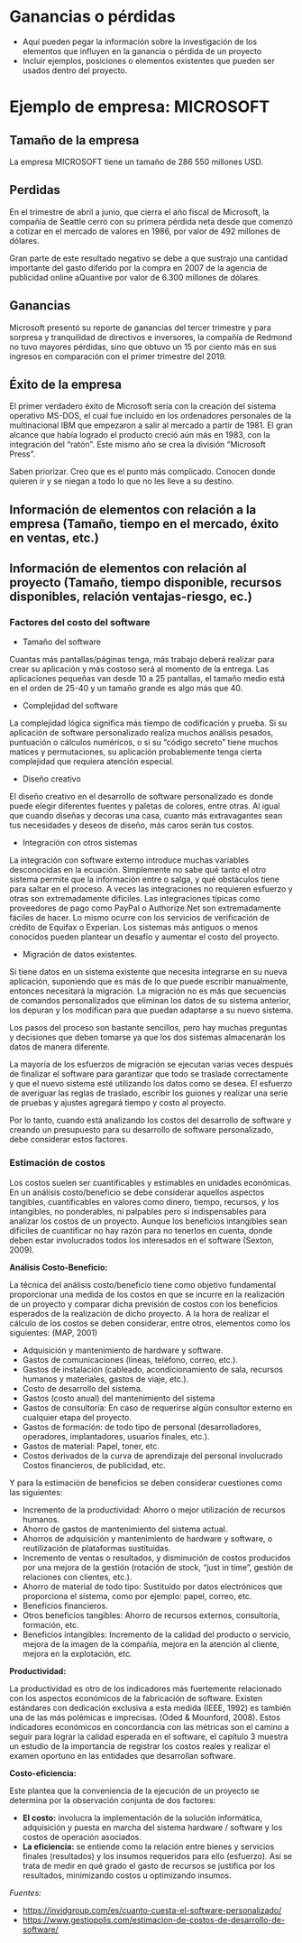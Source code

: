 # Ganancias o pérdidas
- Aquí pueden pegar la información sobre la investigación de los elementos que influyen en la ganancia o pérdida de un proyecto
- Incluir ejemplos, posiciones o elementos existentes que pueden ser usados dentro del proyecto.
# Ejemplo de empresa: MICROSOFT

## Tamaño de la empresa 

La empresa MICROSOFT tiene un tamaño de 286 550 millones USD.

## Perdidas
En el trimestre de abril a junio, que cierra el año fiscal de Microsoft, la compañía de Seattle cerró con su primera pérdida neta desde que comenzó a cotizar en el mercado de valores en 1986, por valor de 492 millones de dólares.

Gran parte de este resultado negativo se debe a que sustrajo una cantidad importante del gasto diferido por la compra en 2007 de la agencia de publicidad online aQuantive por valor de 6.300 millones de dólares.

## Ganancias
Microsoft presentó su reporte de ganancias del tercer trimestre y para sorpresa y tranquilidad de directivos e inversores, la compañía de Redmond no tuvo mayores pérdidas, sino que obtuvo un 15 por ciento más en sus ingresos en comparación con el primer trimestre del 2019.

## Éxito de la empresa

El primer verdadero éxito de Microsoft sería con la creación del sistema operativo MS-DOS, el cual fue incluido en los ordenadores personales de la multinacional IBM que empezaron a salir al mercado a partir de 1981. El gran alcance que había logrado el producto creció aún más en 1983, con la integración del “ratón”. Este mismo año se crea la división “Microsoft Press”.

Saben priorizar. Creo que es el punto más complicado. Conocen donde quieren ir y se niegan a todo lo que no les lleve a su destino.


## Información de elementos con relación a la empresa (Tamaño, tiempo en el mercado, éxito en ventas, etc.)

## Información de elementos con relación al proyecto (Tamaño, tiempo disponible, recursos disponibles, relación ventajas-riesgo, ec.)

### Factores del costo del software

- Tamaño del software

Cuantas más pantallas/páginas tenga, más trabajo deberá realizar para crear su aplicación y más costoso será al momento de la entrega. Las aplicaciones pequeñas van desde 10 a 25 pantallas, el tamaño medio está en el orden de 25-40 y un tamaño grande es algo más que 40.

- Complejidad del software

La complejidad lógica significa más tiempo de codificación y prueba. Si su aplicación de software personalizado realiza muchos análisis pesados, puntuación o cálculos numéricos, o si su “código secreto” tiene muchos matices y permutaciones, su aplicación probablemente tenga cierta complejidad que requiera atención especial.

- Diseño creativo

El diseño creativo en el desarrollo de software personalizado es donde puede elegir diferentes fuentes y paletas de colores, entre otras. Al igual que cuando diseñas y decoras una casa, cuanto más extravagantes sean tus necesidades y deseos de diseño, más caros serán tus costos.

- Integración con otros sistemas

La integración con software externo introduce muchas variables desconocidas en la ecuación. Simplemente no sabe qué tanto el otro sistema permite que la información entre o salga, y qué obstáculos tiene para saltar en el proceso.
A veces las integraciones no requieren esfuerzo y otras son extremadamente difíciles. Las integraciones típicas como proveedores de pago como PayPal o Authorize.Net son extremadamente fáciles de hacer. Lo mismo ocurre con los servicios de verificación de crédito de Equifax o Experian.
Los sistemas más antiguos o menos conocidos pueden plantear un desafío y aumentar el costo del proyecto.

- Migración de datos existentes.

Si tiene datos en un sistema existente que necesita integrarse en su nueva aplicación, suponiendo que es más de lo que puede escribir manualmente, entonces necesitará la migración. La migración no es más que secuencias de comandos personalizados que eliminan los datos de su sistema anterior, los depuran y los modifican para que puedan adaptarse a su nuevo sistema.

Los pasos del proceso son bastante sencillos, pero hay muchas preguntas y decisiones que deben tomarse ya que los dos sistemas almacenarán los datos de manera diferente.

La mayoría de los esfuerzos de migración se ejecutan varias veces después de finalizar el software para garantizar que todo se traslade correctamente y que el nuevo sistema esté utilizando los datos como se desea. El esfuerzo de averiguar las reglas de traslado, escribir los guiones y realizar una serie de pruebas y ajustes agregará tiempo y costo al proyecto.

Por lo tanto, cuando está analizando los costos del desarrollo de software y creando un presupuesto para su desarrollo de software personalizado, debe considerar estos factores.

### Estimación de costos

Los costos suelen ser cuantificables y estimables en unidades económicas. En un análisis costo/beneficio se debe considerar aquellos aspectos tangibles, cuantificables en valores como dinero, tiempo, recursos, y los intangibles, no ponderables, ni palpables pero si indispensables para analizar los costos de un proyecto. Aunque los beneficios intangibles sean difíciles de cuantificar no hay razón para no tenerlos en cuenta, donde deben estar involucrados todos los interesados en el software (Sexton, 2009).

**Análisis Costo-Beneficio:** 

La técnica del análisis costo/beneficio tiene como objetivo fundamental proporcionar una medida de los costos en que se incurre en la realización de un proyecto y comparar dicha previsión de costos con los beneficios esperados de la realización de dicho proyecto.
A la hora de realizar el cálculo de los costos se deben considerar, entre otros, elementos como los siguientes: (MAP, 2001)

- Adquisición y mantenimiento de hardware y software.
- Gastos de comunicaciones (líneas, teléfono, correo, etc.).
- Gastos de instalación (cableado, acondicionamiento de sala, recursos humanos y materiales, gastos de viaje, etc.).
- Costo de desarrollo del sistema.
-  Gastos (costo anual) del mantenimiento del sistema
- Gastos de consultoría: En caso de requerirse algún consultor externo en cualquier etapa del proyecto.
- Gastos de formación: de todo tipo de personal (desarrolladores, operadores, implantadores, usuarios finales, etc.).
- Gastos de material: Papel, toner, etc.
- Costos derivados de la curva de aprendizaje del personal involucrado Costos financieros, de publicidad, etc.

Y para la estimación de beneficios se deben considerar cuestiones como las siguientes:

- Incremento de la productividad: Ahorro o mejor utilización de recursos humanos.
- Ahorro de gastos de mantenimiento del sistema actual.
- Ahorros de adquisición y mantenimiento de hardware y software, o reutilización de plataformas sustituidas.
- Incremento de ventas o resultados, y disminución de costos producidos por una mejora de la gestión (rotación de stock, “just in time”, gestión de relaciones con clientes, etc.).
- Ahorro de material de todo tipo: Sustituido por datos electrónicos que proporciona el sistema, como por ejemplo: papel, correo, etc.
- Beneficios financieros.
- Otros beneficios tangibles: Ahorro de recursos externos, consultoría, formación, etc.
- Beneficios intangibles: Incremento de la calidad del producto o servicio, mejora de la imagen de la compañía, mejora en la atención al cliente, mejora en la explotación, etc.

**Productividad:** 

La productividad es otro de los indicadores más fuertemente relacionado con los aspectos económicos de la fabricación de software. Existen estándares con dedicación exclusiva a esta medida (IEEE, 1992) es también una de las más polémicas e imprecisas. (Oded & Mounford, 2008).
Estos indicadores económicos en concordancia con las métricas son el camino a seguir para lograr la calidad esperada en el software, el capítulo 3 muestra un estudio de la importancia de registrar los costos reales y realizar el examen oportuno en las entidades que desarrollan software.

**Costo-eficiencia:** 

Este plantea que la conveniencia de la ejecución de un proyecto se determina por la observación conjunta de dos factores:

- **El costo:** involucra la implementación de la solución informática, adquisición y puesta en marcha del sistema hardware / software y los costos de operación asociados.
- **La eficiencia:** se entiende como la relación entre bienes y servicios finales (resultados) y los insumos requeridos para ello (esfuerzo). Así se trata de medir en qué grado el gasto de recursos se justifica por los resultados, minimizando costos u optimizando insumos.

*Fuentes:*
- https://invidgroup.com/es/cuanto-cuesta-el-software-personalizado/
- https://www.gestiopolis.com/estimacion-de-costos-de-desarrollo-de-software/
